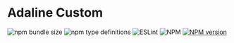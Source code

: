 # Adaline Custom

![npm bundle size](https://img.shields.io/bundlephobia/minzip/@adaline/custom)
![npm type definitions](https://img.shields.io/npm/types/@adaline/custom)
![ESLint](https://img.shields.io/badge/ESLint-passing-brightgreen.svg)
![NPM](https://img.shields.io/npm/l/@adaline/custom)
[![NPM version](https://img.shields.io/npm/v/@adaline/custom.svg)](https://npmjs.org/package/@adaline/custom)
